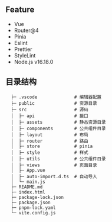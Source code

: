 <!--
 * @Date: 2023-01-31 16:02:26
 * @LastEditors: zzx 452436275@qq.com
 * @LastEditTime: 2023-02-07 15:40:16
 * @FilePath: /easy-vue3-template/README.md
-->
## Feature

- Vue 
- Router@4
- Pinia
- Eslint
- Prettier
- StyleLint
- Node.js v16.18.0

## 目录结构
```
  ├─ .vscode              # 编辑器配置     
  ├─ public               # 资源目录        
  ├─ src                  # 源码        
  │  ├─ api               # 接口        
  │  ├─ assets            # 静态资源目录        
  │  ├─ components        # 公共组件目录        
  │  ├─ layout            # 布局        
  │  ├─ router            # 路由      
  │  ├─ store             # pinia        
  │  ├─ style             # 样式      
  │  ├─ utils             # 公共组件目录        
  │  ├─ views             # 页面目录        
  │  ├─ App.vue             
  │  ├─ auto-import.d.ts  # 自动导入     
  │  └─ main.js              
  ├─ README.md               
  ├─ index.html              
  ├─ package-lock.json       
  ├─ package.json            
  ├─ pnpm-lock.yaml          
  └─ vite.config.js          
```